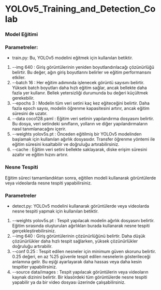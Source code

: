 # YOLOv5_Training_and_Detection_Colab
### Model Eğitimi
### Parametreler:
- train.py: Bu, YOLOv5 modelini eğitmek için kullanılan betiktir.
1. --img 640 :  Giriş görüntülerinin yeniden boyutlandırılacağı çözünürlüğü belirtir. Bu değer, ağın giriş boyutlarını belirler ve eğitim performansını etkiler.
2. --batch 16 : Her eğitim adımında işlenecek görüntü sayısını belirtir. Yüksek batch boyutları daha hızlı eğitim sağlar, ancak bellekte daha fazla yer kullanır. Bellek yetersizliği durumunda bu değeri küçültmek gerekebilir.
3. --epochs 3 : Modelin tüm veri setini kaç kez eğiteceğini belirtir. Daha fazla epoch sayısı, modelin öğrenme kapasitesini artırır, ancak eğitim süresini de uzatır.
4. --data coco128.yaml : Eğitim veri setinin yapılandırma dosyasını belirtir. Bu dosya, veri setindeki sınıfların, yolların ve diğer yapılandırmaların nasıl tanımlanacağını içerir.
5. --weights yolov5s.pt : Önceden eğitilmiş bir YOLOv5 modelinden başlamak için kullanılan ağırlık dosyasıdır. Transfer öğrenme yöntemi ile eğitim süresini kısaltabilir ve doğruluğu artırabilirsiniz.
6. --cache : Eğitim veri setini bellekte saklayarak, diske erişim süresini azaltır ve eğitim hızını artırır.

### Nesne Tespiti
Eğitim süreci tamamlandıktan sonra, eğitilen modeli kullanarak görüntülerde veya videolarda nesne tespiti yapabilirsiniz.
### Parametreler
- detect.py:  YOLOv5 modelini kullanarak görüntülerde veya videolarda nesne tespiti yapmak için kullanılan betiktir.
1. --weights yolov5s.pt : Tespit yapılacak modelin ağırlık dosyasını belirtir. Eğitim sırasında oluşturulan ağırlıkları burada kullanarak nesne tespiti gerçekleştirebilirsiniz.
2. --img 640 : Giriş görüntülerinin çözünürlüğünü belirtir. Daha düşük çözünürlükler daha hızlı tespit sağlarken, yüksek çözünürlükler doğruluğu artırabilir.
3. --conf 0.25 : Tespit edilen nesneler için minimum güven skorunu belirtir. 0.25 değeri, en az %25 güvenle tespit edilen nesnelerin gösterileceği anlamına gelir. Bu eşiği ayarlayarak daha hassas veya daha kesin tespitler yapabilirsiniz.
4. --source data/images : Tespit yapılacak görüntülerin veya videoların kaynak dizinini belirtir. Bir klasördeki tüm görüntülerde nesne tespiti yapabilir ya da bir video dosyası üzerinde çalışabilirsiniz.
